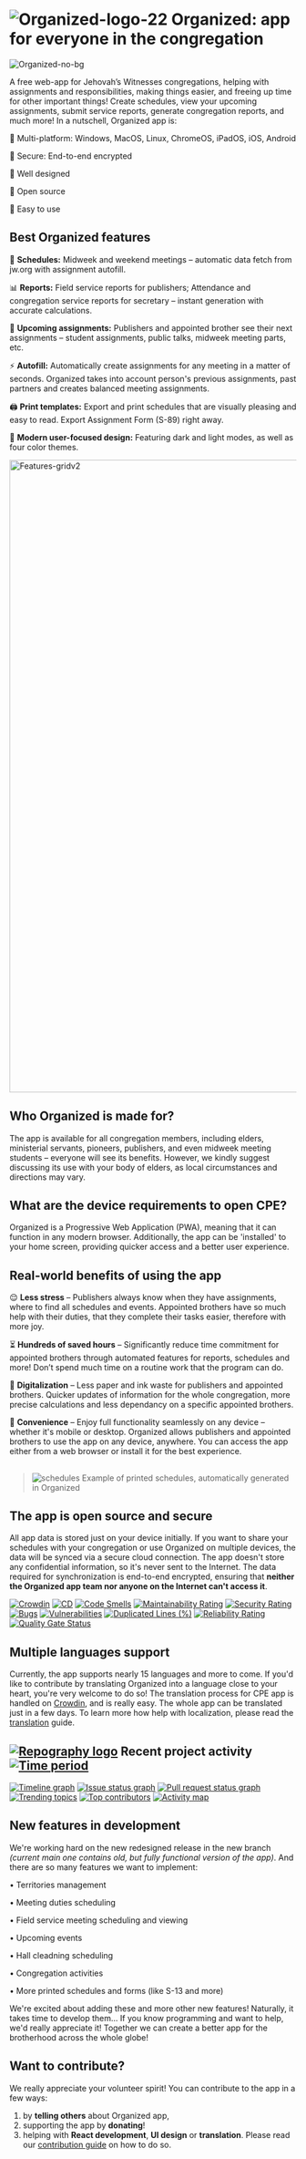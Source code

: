 # ![Organized-logo-22](https://github.com/ux-git/Organized-app/assets/80993061/4c3b5775-fadb-4252-a4bf-656cafb8286a) Organized: app for everyone in the congregation

![Organized-no-bg](https://github.com/ux-git/Organized-app/assets/80993061/34623b1b-19e7-45ff-9291-2c567b90eb52)

A free web-app for Jehovah’s Witnesses congregations, helping with assignments and responsibilities, making things easier, and freeing up time for other important things! Create schedules, view your upcoming assignments, submit service reports,  generate congregation reports, and much more! In a nutschell, Organized app is:

🔵 Multi-platform: Windows, MacOS, Linux, ChromeOS, iPadOS, iOS, Android

🔵 Secure: End-to-end encrypted

🔵 Well designed

🔵 Open source

🔵 Easy to use



## Best Organized features

📃 **Schedules:** Midweek and weekend meetings – automatic data fetch from jw.org with assignment autofill.

️📊 **Reports:** Field service reports for publishers; Attendance and congregation service reports for secretary – instant generation with accurate calculations.

📅 **Upcoming assignments:** Publishers and appointed brother see their next assignments – student assignments, public talks, midweek meeting parts, etc.

⚡ **Autofill:** Automatically create assignments for any meeting in a matter of seconds. Organized takes into account person's previous assignments, past partners and creates balanced meeting assignments.

🖨️ **Print templates:** Export and print schedules that are visually pleasing and easy to read. Export Assignment Form (S-89) right away.

🎨 **Modern user-focused design:** Featuring dark and light modes, as well as four color themes.

<img width="1110" alt="Features-gridv2" src="https://github.com/ux-git/Organized-app/assets/80993061/93136396-fd69-413f-b7ff-050789aab84d">


## Who Organized is made for?

The app is available for all congregation members, including elders, ministerial servants, pioneers, publishers, and even midweek meeting students – everyone will see its benefits. However, we kindly suggest discussing its use with your body of elders, as local circumstances and directions may vary.

## What are the device requirements to open CPE?

Organized is a Progressive Web Application (PWA), meaning that it can function in any modern browser. Additionally, the app can be 'installed' to your home screen, providing quicker access and a better user experience.

## Real-world benefits of using the app

😌 **Less stress** – Publishers always know when they have assignments, where to find all schedules and events. Appointed brothers have so much help with their duties, that they complete their tasks easier, therefore with more joy.

⏳ **Hundreds of saved hours** – Significantly reduce time commitment for appointed brothers through automated features for reports, schedules and more! Don’t spend much time on a routine work that the program can do.

🌳 **Digitalization** – Less paper and ink waste for publishers and appointed brothers. Quicker updates of information for the whole congregation, more precise calculations and less dependancy on a specific appointed brothers.

📱️ **Convenience** – Enjoy full functionality seamlessly on any device – whether it's mobile or desktop. Organized allows publishers and appointed brothers to use the app on any device, anywhere. You can access the app either from a web browser or install it for the best experience.


## 
>
> ![schedules](https://github.com/ux-git/Organized-app/assets/80993061/c229d5ec-805c-4f85-ae52-273f09eb6f2d)
> Example of printed schedules, automatically generated in Organized

## The app is open source and secure
All app data is stored just on your device initially. If you want to share your schedules with your congregation or use Organized on multiple devices, the data will be synced via a secure cloud connection. The app doesn't store any confidential information, so it's never sent to the Internet. The data required for synchronization is end-to-end encrypted, ensuring that **neither the Organized app team nor anyone on the Internet can't access it**.

[![Crowdin](https://badges.crowdin.net/cpe-sws/localized.svg)](https://crowdin.com/project/cpe-sws)
[![CD](https://github.com/sws2apps/cpe-sws/actions/workflows/deploy.yml/badge.svg)](https://github.com/sws2apps/cpe-sws/actions/workflows/deploy.yml)
[![Code Smells](https://sonarcloud.io/api/project_badges/measure?project=sws2apps_cpe-sws&metric=code_smells)](https://sonarcloud.io/summary/new_code?id=sws2apps_cpe-sws)
[![Maintainability Rating](https://sonarcloud.io/api/project_badges/measure?project=sws2apps_cpe-sws&metric=sqale_rating)](https://sonarcloud.io/summary/new_code?id=sws2apps_cpe-sws)
[![Security Rating](https://sonarcloud.io/api/project_badges/measure?project=sws2apps_cpe-sws&metric=security_rating)](https://sonarcloud.io/summary/new_code?id=sws2apps_cpe-sws)
[![Bugs](https://sonarcloud.io/api/project_badges/measure?project=sws2apps_cpe-sws&metric=bugs)](https://sonarcloud.io/summary/new_code?id=sws2apps_cpe-sws)
[![Vulnerabilities](https://sonarcloud.io/api/project_badges/measure?project=sws2apps_cpe-sws&metric=vulnerabilities)](https://sonarcloud.io/summary/new_code?id=sws2apps_cpe-sws)
[![Duplicated Lines (%)](https://sonarcloud.io/api/project_badges/measure?project=sws2apps_cpe-sws&metric=duplicated_lines_density)](https://sonarcloud.io/summary/new_code?id=sws2apps_cpe-sws)
[![Reliability Rating](https://sonarcloud.io/api/project_badges/measure?project=sws2apps_cpe-sws&metric=reliability_rating)](https://sonarcloud.io/summary/new_code?id=sws2apps_cpe-sws)
[![Quality Gate Status](https://sonarcloud.io/api/project_badges/measure?project=sws2apps_cpe-sws&metric=alert_status)](https://sonarcloud.io/summary/new_code?id=sws2apps_cpe-sws)

## Multiple languages support

Currently, the app supports nearly 15 languages and more to come. If you'd like to contribute by translating Organized into a language close to your heart, you're very welcome to do so!
The translation process for CPE app is handled on [Crowdin](https://crowdin.com/project/cpe-sws), and is really easy. The whole app can be translated just in a few days. To learn more how help with localization, please read the [translation](./TRANSLATION.md) guide.

## [![Repography logo](https://images.repography.com/logo.svg)](https://repography.com) Recent project activity [![Time period](https://images.repography.com/34928945/sws2apps/cpe-sws/recent-activity/dJ8TLGrn5l9eWWbjSJj1aeKPxgfDBAHVIxaeEKUPNfM/-dQ2fTFbTrx2K3kcZ-43AF8lFcsGcaH8ZBhE_Noq0KY_badge.svg)](https://repography.com)
[![Timeline graph](https://images.repography.com/34928945/sws2apps/cpe-sws/recent-activity/dJ8TLGrn5l9eWWbjSJj1aeKPxgfDBAHVIxaeEKUPNfM/-dQ2fTFbTrx2K3kcZ-43AF8lFcsGcaH8ZBhE_Noq0KY_timeline.svg)](https://github.com/sws2apps/cpe-sws/commits)
[![Issue status graph](https://images.repography.com/34928945/sws2apps/cpe-sws/recent-activity/dJ8TLGrn5l9eWWbjSJj1aeKPxgfDBAHVIxaeEKUPNfM/-dQ2fTFbTrx2K3kcZ-43AF8lFcsGcaH8ZBhE_Noq0KY_issues.svg)](https://github.com/sws2apps/cpe-sws/issues)
[![Pull request status graph](https://images.repography.com/34928945/sws2apps/cpe-sws/recent-activity/dJ8TLGrn5l9eWWbjSJj1aeKPxgfDBAHVIxaeEKUPNfM/-dQ2fTFbTrx2K3kcZ-43AF8lFcsGcaH8ZBhE_Noq0KY_prs.svg)](https://github.com/sws2apps/cpe-sws/pulls)
[![Trending topics](https://images.repography.com/34928945/sws2apps/cpe-sws/recent-activity/dJ8TLGrn5l9eWWbjSJj1aeKPxgfDBAHVIxaeEKUPNfM/-dQ2fTFbTrx2K3kcZ-43AF8lFcsGcaH8ZBhE_Noq0KY_words.svg)](https://github.com/sws2apps/cpe-sws/commits)
[![Top contributors](https://images.repography.com/34928945/sws2apps/cpe-sws/recent-activity/dJ8TLGrn5l9eWWbjSJj1aeKPxgfDBAHVIxaeEKUPNfM/-dQ2fTFbTrx2K3kcZ-43AF8lFcsGcaH8ZBhE_Noq0KY_users.svg)](https://github.com/sws2apps/cpe-sws/graphs/contributors)
[![Activity map](https://images.repography.com/34928945/sws2apps/cpe-sws/recent-activity/dJ8TLGrn5l9eWWbjSJj1aeKPxgfDBAHVIxaeEKUPNfM/-dQ2fTFbTrx2K3kcZ-43AF8lFcsGcaH8ZBhE_Noq0KY_map.svg)](https://github.com/sws2apps/cpe-sws/commits)

## New features in development 
We're working hard on the new redesigned release in the new branch _(current main one contains old, but fully functional version of the app)_. And there are so many features we want to implement:

• Territories management 

• Meeting duties scheduling

• Field service meeting scheduling and viewing

• Upcoming events

• Hall cleadning scheduling

• Congregation activities

• More printed schedules and forms (like S-13 and more)

We're excited about adding these and more other new features! Naturally, it takes time to develop them... If you know programming and want to help, we'd really appreciate it! Together we can create a better app for the brotherhood across the whole globe!

## Want to contribute?

We really appreciate your volunteer spirit! You can contribute to the app in a few ways:

1. by **telling others** about Organized app,
2. supporting the app by **donating**!
3. helping with **React development**, **UI design** or **translation**. Please read our [contribution guide](./CONTRIBUTING.md) on how to do so.

